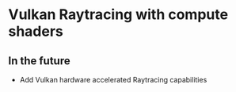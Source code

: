 # Vulkan Raytracing with compute shaders

## In the future
- Add Vulkan hardware accelerated Raytracing capabilities

